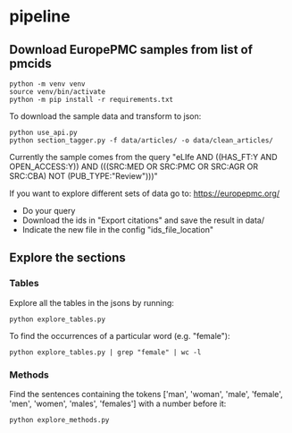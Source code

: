 # pipeline

## Download EuropePMC samples from list of pmcids

```
python -m venv venv
source venv/bin/activate
python -m pip install -r requirements.txt
```

To download the sample data and transform to json:
```
python use_api.py 
python section_tagger.py -f data/articles/ -o data/clean_articles/
```

Currently the sample comes from the query "eLIfe AND ((HAS_FT:Y AND OPEN_ACCESS:Y)) AND (((SRC:MED OR SRC:PMC OR SRC:AGR OR SRC:CBA) NOT (PUB_TYPE:"Review")))"

If you want to explore different sets of data go to: https://europepmc.org/
* Do your query
* Download the ids in "Export citations" and save the result in data/
* Indicate the new file in the config "ids_file_location"

## Explore the sections

### Tables

Explore all the tables in the jsons by running:
```
python explore_tables.py
```

To find the occurrences of a particular word (e.g. "female"):
```
python explore_tables.py | grep "female" | wc -l
```

### Methods

Find the sentences containing the tokens ['man', 'woman', 'male', 'female', 'men', 'women', 'males', 'females'] with a number before it:
```
python explore_methods.py
```
